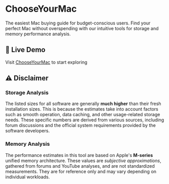 # ChooseYourMac

The easiest Mac buying guide for budget-conscious users. Find your perfect Mac without overspending with our intuitive tools for storage and memory performance analysis.


## 🚀 Live Demo

Visit [ChooseYourMac](https://chooseyourmac.info/) to start exploring

## ⚠️ Disclaimer

### Storage Analysis
The listed sizes for all software are generally **much higher** than their fresh installation sizes. This is because the estimates take into account factors such as smooth operation, data caching, and other usage-related storage needs. These specific numbers are derived from various sources, including forum discussions and the official system requirements provided by the software developers.


### Memory Analysis
The performance estimates in this tool are based on Apple's **M-series** unified memory architecture. These values are *subjective approximations*, gathered from forums and YouTube analyses, and are not standardized measurements. They are for reference only and may vary depending on individual workloads.
